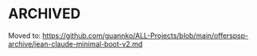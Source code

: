 # ARCHIVED
Moved to: https://github.com/guannko/ALL-Projects/blob/main/offerspsp-archive/jean-claude-minimal-boot-v2.md
